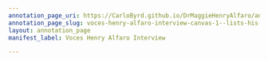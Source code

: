 ```yaml
---
annotation_page_uri: https://CarloByrd.github.io/DrMaggieHenryAlfaro/annotations/voces-henry-alfaro-interview-canvas-1--lists-his-family-success-in-detail--academic--sports--law-enforcement--and-attributes-it-as---the-real-american-dream--.json
annotation_page_slug: voces-henry-alfaro-interview-canvas-1--lists-his-family-success-in-detail--academic--sports--law-enforcement--and-attributes-it-as---the-real-american-dream--
layout: annotation_page
manifest_label: Voces Henry Alfaro Interview

---
```

